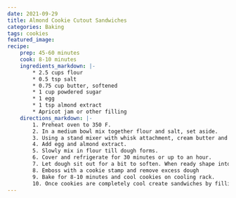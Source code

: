 ```yaml
---
date: 2021-09-29
title: Almond Cookie Cutout Sandwiches
categories: Baking
tags: cookies
featured_image:
recipe:
    prep: 45-60 minutes 
    cook: 8-10 minutes 
    ingredients_markdown: |-
        * 2.5 cups flour
        * 0.5 tsp salt
        * 0.75 cup butter, softened
        * 1 cup powdered sugar
        * 1 egg
        * 1 tsp almond extract
        * Apricot jam or other filling
    directions_markdown: |-
        1. Preheat oven to 350 F.
        2. In a medium bowl mix together flour and salt, set aside.
        3. Using a stand mixer with whisk attachment, cream butter and sugar till light and fluffy 
        4. Add egg and almond extract.
        5. Slowly mix in flour till dough forms.
        6. Cover and refrigerate for 30 minutes or up to an hour.
        7. Let dough sit out for a bit to soften. When ready shape into 1.5-2 tablespoon sized balls and place on baking sheet.
        8. Emboss with a cookie stamp and remove excess dough 
        9. Bake for 8-10 minutes and cool cookies on cooling rack.
        10. Once cookies are completely cool create sandwiches by filling with the filling of your choice. 
---
```

